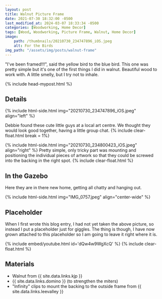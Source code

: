 ```yaml
---
layout: post
title: Walnut Picture Frame
date: 2021-07-30 18:32:00 -0500
last_modified_at: 2024-03-07 18:33:34 -0500
categories: [Woodworking, Home Decor]
tags: [Wood, Woodworking, Picture Frame, Walnut, Home Decor]
image: 
    path: /thumbnails/20210730_234747896_iOS.jpeg
    alt: For the Birds
img_path: "/assets/img/posts/walnut-frame"
---
```


"I've been framed!!!", said the yellow bird to the blue bird.  This one was pretty simple but it's one of the first things I did in walnut.  Beautiful wood to work with.  A little smelly, but I try not to inhale.

{% include head-mypost.html %}

## Details

{% include html-side.html img="20210730_234747896_iOS.jpeg" align="left" %}

Debbie found these cute little guys at a local art centre.  We thought they would look good together, having a little group chat.
{% include clear-float.html break = 1%}

{% include html-side.html img="20210730_234800423_iOS.jpeg" align="right" %}
Pretty simple, only tricky part was mounting and positioning the individual pieces of artwork so that they could be screwed into the backing in the right spot.
{% include clear-float.html %}

## In the Gazebo

Here they are in there new home, getting all chatty and hanging out.  

{% include html-side.html img="IMG_0757.jpeg" align="center-wide" %}

## Placeholder

When I first wrote this blog entry, I had not yet taken the above picture, so instead I put a placeholder just for giggles.  The thing is though, I have now grown attached to this placeholder so I am going to leave it right where it is.

{% include embed/youtube.html id='dQw4w9WgXcQ' %}
{% include clear-float.html %}

## Materials

- Walnut from {{ site.data.links.kjp }}
- {{ site.data.links.domino }} (to strengthen the miters)
- "Infinity" clips to mount the backing to the outside frame from {{ site.data.links.leevalley }}
